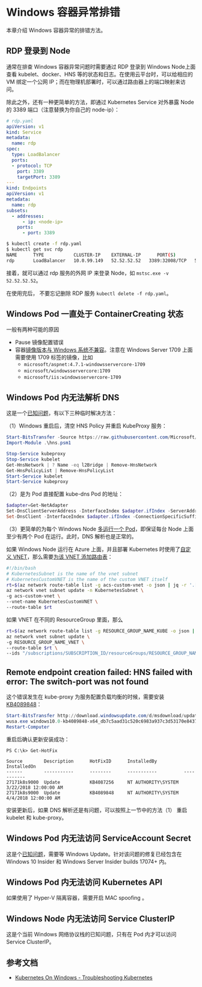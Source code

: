 # Windows 容器异常排错

本章介绍 Windows 容器异常的排错方法。

## RDP 登录到 Node

通常在排查 Windows 容器异常问题时需要通过 RDP 登录到 Windows Node上面查看 kubelet、docker、HNS 等的状态和日志。在使用云平台时，可以给相应的 VM 绑定一个公网 IP；而在物理机部署时，可以通过路由器上的端口映射来访问。

除此之外，还有一种更简单的方法，即通过 Kubernetes Service 对外暴露 Node 的 3389 端口（注意替换为你自己的 node-ip）：

```yaml
# rdp.yaml
apiVersion: v1
kind: Service
metadata:
  name: rdp
spec:
  type: LoadBalancer
  ports:
  - protocol: TCP
    port: 3389
    targetPort: 3389
---
kind: Endpoints
apiVersion: v1
metadata:
  name: rdp
subsets:
  - addresses:
      - ip: <node-ip>
    ports:
      - port: 3389
```

```sh
$ kubectl create -f rdp.yaml
$ kubectl get svc rdp
NAME      TYPE           CLUSTER-IP    EXTERNAL-IP      PORT(S)        AGE
rdp       LoadBalancer   10.0.99.149   52.52.52.52   3389:32008/TCP   5m
```

接着，就可以通过 rdp 服务的外网 IP 来登录 Node，如 `mstsc.exe -v 52.52.52.52`。

在使用完后， 不要忘记删除 RDP 服务 `kubectl delete -f rdp.yaml`。

## Windows Pod 一直处于 ContainerCreating 状态

一般有两种可能的原因

* Pause 镜像配置错误
* 容器[镜像版本与 Windows 系统不兼容](https://docs.microsoft.com/en-us/virtualization/windowscontainers/deploy-containers/version-compatibility)。注意在 Windows Server 1709 上面需要使用 1709 标签的镜像，比如
  * `microsoft/aspnet:4.7.1-windowsservercore-1709`
  * `microsoft/windowsservercore:1709`
  * `microsoft/iis:windowsservercore-1709`

## Windows Pod 内无法解析 DNS

这是一个[已知问题](https://github.com/Azure/acs-engine/issues/2027)，有以下三种临时解决方法：

（1）Windows 重启后，清空 HNS Policy 并重启 KubeProxy 服务：

```powershell
Start-BitsTransfer -Source https://raw.githubusercontent.com/Microsoft/SDN/master/Kubernetes/windows/hns.psm1
Import-Module .\hns.psm1

Stop-Service kubeproxy
Stop-Service kubelet
Get-HnsNetwork | ? Name -eq l2Bridge | Remove-HnsNetwork
Get-HnsPolicyList | Remove-HnsPolicyList
Start-Service kubelet
Start-Service kubeproxy
```

（2）是为 Pod 直接配置 kube-dns Pod 的地址：

```powershell
$adapter=Get-NetAdapter
Set-DnsClientServerAddress -InterfaceIndex $adapter.ifIndex -ServerAddresses 10.244.0.4,10.244.0.6
Set-DnsClient -InterfaceIndex $adapter.ifIndex -ConnectionSpecificSuffix "default.svc.cluster.local"
```

（3）更简单的为每个 Windows Node [多运行一个 Pod](https://github.com/Azure/acs-engine/issues/2027#issuecomment-373767442)，即保证每台 Node 上面至少有两个 Pod 在运行。此时，DNS 解析也是正常的。

如果 Windows Node 运行在 Azure 上面，并且部署 Kubernetes 时使用了[自定义 VNET](https://github.com/Azure/acs-engine/blob/master/docs/kubernetes/features.md#feat-custom-vnet)，那么需要[为该 VNET 添加路由表](https://github.com/Azure/acs-engine/blob/master/docs/custom-vnet.md#post-deployment-attach-cluster-route-table-to-vnet)：

```sh
#!/bin/bash
# KubernetesSubnet is the name of the vnet subnet
# KubernetesCustomVNET is the name of the custom VNET itself
rt=$(az network route-table list -g acs-custom-vnet -o json | jq -r '.[].id')
az network vnet subnet update -n KubernetesSubnet \
-g acs-custom-vnet \
--vnet-name KubernetesCustomVNET \
--route-table $rt
```

如果 VNET 在不同的 ResourceGroup 里面，那么

```sh
rt=$(az network route-table list -g RESOURCE_GROUP_NAME_KUBE -o json | jq -r '.[].id')
az network vnet subnet update \
-g RESOURCE_GROUP_NAME_VNET \
--route-table $rt \
--ids "/subscriptions/SUBSCRIPTION_ID/resourceGroups/RESOURCE_GROUP_NAME_VNET/providers/Microsoft.Network/VirtualNetworks/KUBERNETES_CUSTOM_VNET/subnets/KUBERNETES_SUBNET"
```

## Remote endpoint creation failed: HNS failed with error: The switch-port was not found

这个错误发生在 kube-proxy 为服务配置负载均衡的时候，需要安装 [KB4089848](https://support.microsoft.com/en-us/help/4089848/windows-10-update-kb4089848)：

```powershell
Start-BitsTransfer http://download.windowsupdate.com/d/msdownload/update/software/updt/2018/03/windows10.0-kb4089848-x64_db7c5aad31c520c6983a937c3d53170e84372b11.msu
wusa.exe windows10.0-kb4089848-x64_db7c5aad31c520c6983a937c3d53170e84372b11.msu
Restart-Computer
```

重启后确认更新安装成功：

```powershelgl
PS C:\k> Get-HotFix

Source        Description      HotFixID      InstalledBy          InstalledOn
------        -----------      --------      -----------          -----------
27171k8s9000  Update           KB4087256     NT AUTHORITY\SYSTEM  3/22/2018 12:00:00 AM
27171k8s9000  Update           KB4089848     NT AUTHORITY\SYSTEM  4/4/2018 12:00:00 AM
```

安装更新后，如果 DNS 解析还是有问题，可以按照上一节中的方法（1） 重启 kubelet 和 kube-proxy。

## Windows Pod 内无法访问 ServiceAccount Secret

这是个[已知问题](https://github.com/moby/moby/issues/28401)，需要等 Windows Update。针对该问题的修复已经包含在 Windows 10 Insider 和 Windows Server Insider builds 17074+ 内。

## Windows Pod 内无法访问 Kubernetes API

如果使用了 Hyper-V 隔离容器，需要开启 MAC spoofing 。

## Windows Node 内无法访问 Service ClusterIP

这是个当前 Windows 网络协议栈的已知问题，只有在 Pod 内才可以访问 Service ClusterIP。

## 参考文档

- [Kubernetes On Windows - Troubleshooting Kubernetes](https://docs.microsoft.com/en-us/virtualization/windowscontainers/kubernetes/common-problems)